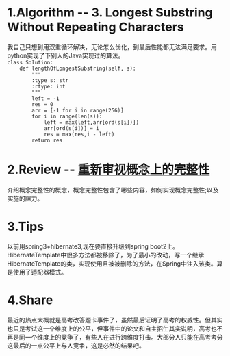 <h1>1.Algorithm -- 3. Longest Substring Without Repeating Characters</h1>
    我自己只想到用双重循环解决，无论怎么优化，到最后性能都无法满足要求。用python实现了下别人的Java实现过的算法。

<code>
class Solution:
    def lengthOfLongestSubstring(self, s):
        """
        :type s: str
        :rtype: int
        """
        left = -1
        res = 0
        arr = [-1 for i in range(256)]
        for i in range(len(s)):
            left = max(left,arr[ord(s[i])])
            arr[ord(s[i])] = i
            res = max(res,i - left)
        return res
</code>

<h1>2.Review -- <a href="http://hangaroundtheweb.com/2018/08/conceptual-integrity-revisited/">重新审视概念上的完整性</a></h1>
    介绍概念完整性的概念，概念完整性包含了哪些内容，如何实现概念完整性;以及实施的阻力。
<h1>3.Tips</h1>
    以前用spring3+hibernate3,现在要直接升级到spring boot2上。HibernateTemplate中很多方法都被移除了，为了最小的改动，写一个继承HibernateTemplate的类，实现使用且被被删除的方法，在Spring中注入该类。算是使用了适配器模式。

<h1>4.Share</h1>
    最近的热点大概就是高考改答题卡事件了，虽然最后证明了高考的权威性。但其实也只是考试这一个维度上的公平，但事件中的论文和自主招生其实说明，高考也不再是同一个维度上的竞争了，有些人在进行跨维度打击。大部分人只能在高考考分这最后的一点公平上与人竞争，这是必然的结果吧。